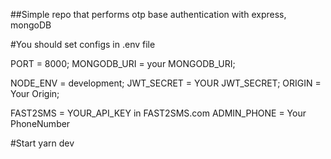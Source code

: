 ##Simple repo that performs otp base authentication with express, mongoDB

#You should set configs in .env file

PORT = 8000;
MONGODB_URI = your MONGODB_URI;

NODE_ENV = development;
JWT_SECRET = YOUR JWT_SECRET;
ORIGIN = Your Origin;

FAST2SMS = YOUR_API_KEY in FAST2SMS.com
ADMIN_PHONE = Your PhoneNumber

#Start
yarn dev




